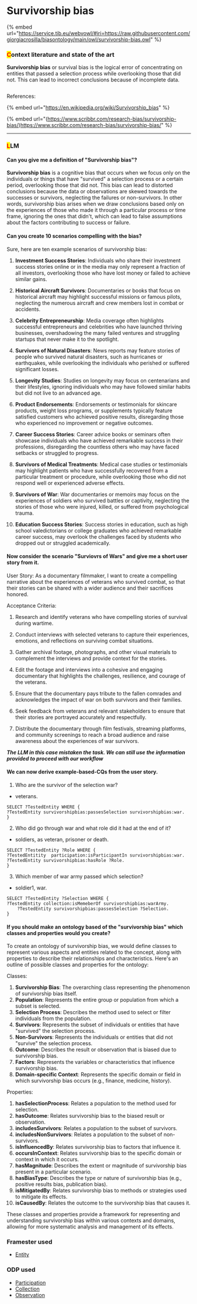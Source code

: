 # Survivorship bias
{% embed url="https://service.tib.eu/webvowl/#iri=https://raw.githubusercontent.com/giorgiacrosilla/biasontology/main/owl/survivorship-bias.owl" %}

### <mark style="color:red;">C</mark>ontext literature and state of the art

**Survivorship bias** or survival bias is the logical error of concentrating on entities that passed a selection process while overlooking those that did not. This can lead to incorrect conclusions because of incomplete data. 

<figure><img src="../../uml/Survivorship-BIas.jpg" alt=""><figcaption></figcaption></figure>

References:

{% embed url="https://en.wikipedia.org/wiki/Survivorship_bias" %}

{% embed url="(https://www.scribbr.com/research-bias/survivorship-bias/)https://www.scribbr.com/research-bias/survivorship-bias/" %}

***
### <mark style="color:red;">L</mark>LM

#### Can you give me a definition of "Survivorship bias"?

**Survivorship bias** is a cognitive bias that occurs when we focus only on the individuals or things that have "survived" a selection process or a certain period, overlooking those that did not. This bias can lead to distorted conclusions because the data or observations are skewed towards the successes or survivors, neglecting the failures or non-survivors. In other words, survivorship bias arises when we draw conclusions based only on the experiences of those who made it through a particular process or time frame, ignoring the ones that didn't, which can lead to false assumptions about the factors contributing to success or failure. 

#### Can you create 10 scenarios compelling with the bias?

Sure, here are ten example scenarios of survivorship bias: 

1. **Investment Success Stories**: Individuals who share their investment success stories online or in the media may only represent a fraction of all investors, overlooking those who have lost money or failed to achieve similar gains. 

2. **Historical Aircraft Survivors**: Documentaries or books that focus on historical aircraft may highlight successful missions or famous pilots, neglecting the numerous aircraft and crew members lost in combat or accidents. 

3. **Celebrity Entrepreneurship**: Media coverage often highlights successful entrepreneurs and celebrities who have launched thriving businesses, overshadowing the many failed ventures and struggling startups that never make it to the spotlight. 

4. **Survivors of Natural Disasters**: News reports may feature stories of people who survived natural disasters, such as hurricanes or earthquakes, while overlooking the individuals who perished or suffered significant losses.  

5. **Longevity Studies**: Studies on longevity may focus on centenarians and their lifestyles, ignoring individuals who may have followed similar habits but did not live to an advanced age.  

6. **Product Endorsements**: Endorsements or testimonials for skincare products, weight loss programs, or supplements typically feature satisfied customers who achieved positive results, disregarding those who experienced no improvement or negative outcomes.  

7. **Career Success Stories**: Career advice books or seminars often showcase individuals who have achieved remarkable success in their professions, disregarding the countless others who may have faced setbacks or struggled to progress. 

8. **Survivors of Medical Treatments**: Medical case studies or testimonials may highlight patients who have successfully recovered from a particular treatment or procedure, while overlooking those who did not respond well or experienced adverse effects. 

9. **Survivors of War**: War documentaries or memoirs may focus on the experiences of soldiers who survived battles or captivity, neglecting the stories of those who were injured, killed, or suffered from psychological trauma. 

10. **Education Success Stories**: Success stories in education, such as high school valedictorians or college graduates who achieved remarkable career success, may overlook the challenges faced by students who dropped out or struggled academically. 

#### Now consider the scenario "Surviovrs of Wars" and give me a short user story from it.

User Story: As a documentary filmmaker, I want to create a compelling narrative about the experiences of veterans who survived combat, so that their stories can be shared with a wider audience and their sacrifices honored. 

Acceptance Criteria: 

1. Research and identify veterans who have compelling stories of survival during wartime. 

2. Conduct interviews with selected veterans to capture their experiences, emotions, and reflections on surviving combat situations. 

3. Gather archival footage, photographs, and other visual materials to complement the interviews and provide context for the stories. 

4. Edit the footage and interviews into a cohesive and engaging documentary that highlights the challenges, resilience, and courage of the veterans. 

5. Ensure that the documentary pays tribute to the fallen comrades and acknowledges the impact of war on both survivors and their families. 

6. Seek feedback from veterans and relevant stakeholders to ensure that their stories are portrayed accurately and respectfully. 

7. Distribute the documentary through film festivals, streaming platforms, and community screenings to reach a broad audience and raise awareness about the experiences of war survivors. 

***The LLM in this case mistaken the task. We can still use the information provided to proceed with our workflow***

#### We can now derive example-based-CQs from the user story.&#x20;

1. Who are the survivor of the selection war?
  * veterans.

```sparql
SELECT ?TestedEntity WHERE { 
?TestedEntity survivorshipbias:passesSelection survivorshipbias:war. 
} 
```

2. Who did go through war and what role did it had at the end  of it?
  * soldiers, as veteran, prisoner or death.

```sparql
SELECT ?TestedEntity ?Role WHERE { 
?TestedEntitity  participation:isParticipantIn survivorshipbias:war. 
?TestedEntity survivorshipbias:hasRole ?Role. 
} 
```

3. Which member of war army passed  which selection?
  * soldier1, war.

```sparql
SELECT ?TestedEntity ?Selection WHERE { 
?TestedEntity collection:isMemeberOf survivorshipbias:warArmy. 
	?TestedEntity survivorshipbias:passesSelection ?Selection. 
} 
```

#### If you should make an ontology based of the "survivorship bias" which classes and properties would you create?

To create an ontology of survivorship bias, we would define classes to represent various aspects and entities related to the concept, along with properties to describe their relationships and characteristics. Here's an outline of possible classes and properties for the ontology: 

Classes: 
1. **Survivorship Bias**: The overarching class representing the phenomenon of survivorship bias itself. 
2. **Population**: Represents the entire group or population from which a subset is selected. 
3. **Selection Process**: Describes the method used to select or filter individuals from the population. 
4. **Survivors**: Represents the subset of individuals or entities that have "survived" the selection process. 
5. **Non-Survivors**: Represents the individuals or entities that did not "survive" the selection process. 
6. **Outcome**: Describes the result or observation that is biased due to survivorship bias. 
7. **Factors**: Represents the variables or characteristics that influence survivorship bias. 
8. **Domain-specific Context**: Represents the specific domain or field in which survivorship bias occurs (e.g., finance, medicine, history).  

Properties: 
1. **hasSelectionProcess**: Relates a population to the method used for selection. 
2. **hasOutcome**: Relates survivorship bias to the biased result or observation. 
3. **includesSurvivors**: Relates a population to the subset of survivors. 
4. **includesNonSurvivors**: Relates a population to the subset of non-survivors. 
5. **isInfluencedBy**: Relates survivorship bias to factors that influence it. 
6. **occursInContext**: Relates survivorship bias to the specific domain or context in which it occurs. 
7. **hasMagnitude**: Describes the extent or magnitude of survivorship bias present in a particular scenario. 
8. **hasBiasType**: Describes the type or nature of survivorship bias (e.g., positive results bias, publication bias). 
9. **isMitigatedBy**: Relates survivorship bias to methods or strategies used to mitigate its effects. 
10. **isCausedBy**: Relates the outcome to the survivorship bias that causes it. 

These classes and properties provide a framework for representing and understanding survivorship bias within various contexts and domains, allowing for more systematic analysis and management of its effects. 

### Framester used
* [Entity](https://w3id.org/framester/data/framestercore/Entity)

### ODP used
* [Participation](http://ontologydesignpatterns.org/wiki/Submissions:Participation)
* [Collection](http://www.ontologydesignpatterns.org/cp/owl/collectionentity.owl)
* [Observation](http://www.ontologydesignpatterns.org/cp/owl/observation.owl)
